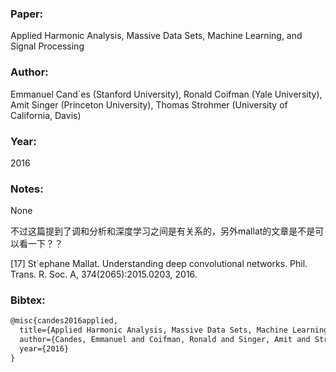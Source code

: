 ### Paper:

Applied Harmonic Analysis, Massive Data Sets, Machine Learning, and Signal Processing

### Author:

Emmanuel Cand`es (Stanford University), Ronald Coifman (Yale University), Amit Singer (Princeton University), Thomas Strohmer (University of California, Davis)

### Year:

2016

### Notes:

None

不过这篇提到了调和分析和深度学习之间是有关系的，另外mallat的文章是不是可以看一下？？

[17] St´ephane Mallat. Understanding deep convolutional networks. Phil. Trans. R. Soc. A, 374(2065):2015.0203, 2016.

### Bibtex:

```latex
@misc{candes2016applied,
  title={Applied Harmonic Analysis, Massive Data Sets, Machine Learning, and Signal Processing},
  author={Candes, Emmanuel and Coifman, Ronald and Singer, Amit and Strohmer, Thomas},
  year={2016}
}
```